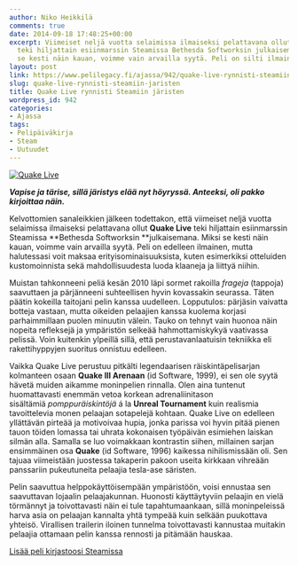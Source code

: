```yaml
---
author: Niko Heikkilä
comments: true
date: 2014-09-18 17:48:25+00:00
excerpt: Viimeiset neljä vuotta selaimissa ilmaiseksi pelattavana ollut Quake Live
  teki hiljattain esiinmarssin Steamissa Bethesda Softworksin julkaisemana. Miksi
  se kesti näin kauan, voimme vain arvailla syytä. Peli on silti ilmainen.
layout: post
link: https://www.pelilegacy.fi/ajassa/942/quake-live-rynnisti-steamiin-jaristen
slug: quake-live-rynnisti-steamiin-jaristen
title: Quake Live rynnisti Steamiin järisten
wordpress_id: 942
categories:
- Ajassa
tags:
- Pelipäiväkirja
- Steam
- Uutuudet
---
```


[![Quake Live](http://www.pelilegacy.fi/wp-content/uploads/2014/09/quake-live.jpg)](http://www.pelilegacy.fi/wp-content/uploads/2014/09/quake-live.jpg)

_**Vapise ja tärise, sillä järistys elää nyt höyryssä. Anteeksi, oli pakko kirjoittaa näin.**_

Kelvottomien sanaleikkien jälkeen todettakon, että viimeiset neljä vuotta selaimissa ilmaiseksi pelattavana ollut **Quake Live** teki hiljattain esiinmarssin Steamissa **Bethesda Softworksin **julkaisemana. Miksi se kesti näin kauan, voimme vain arvailla syytä. Peli on edelleen ilmainen, mutta halutessasi voit maksaa erityisominaisuuksista, kuten esimerkiksi otteluiden kustomoinnista sekä mahdollisuudesta luoda klaaneja ja liittyä niihin.

Muistan tahkonneeni peliä kesän 2010 läpi sormet rakoilla _frageja_ (tappoja) saavuttaen ja pärjänneeni suhteellisen hyvin kovassakin seurassa. Täten päätin kokeilla taitojani pelin kanssa uudelleen. Lopputulos: pärjäsin vaivatta botteja vastaan, mutta oikeiden pelaajien kanssa kuolema korjasi parhaimmillaan puolen minuutin välein. Tauko on tehnyt vain huonoa näin nopeita refleksejä ja ympäristön selkeää hahmottamiskykyä vaativassa pelissä. Voin kuitenkin ylpeillä sillä, että perustavanlaatuisin tekniikka eli rakettihyppyjen suoritus onnistuu edelleen.

Vaikka Quake Live perustuu pitkälti legendaarisen räiskintäpelisarjan kolmanteen osaan **Quake III Arenaan** (id Software, 1999), ei sen ole syytä hävetä muiden aikamme moninpelien rinnalla. Olen aina tuntenut huomattavasti enemmän vetoa korkean adrenaliinitason sisältämiä _pomppuräiskintöjä_ á la **Unreal Tournament** kuin realismia tavoittelevia monen pelaajan sotapelejä kohtaan. Quake Live on edelleen yllättävän pirteää ja motivoivaa hupia, jonka parissa voi hyvin pitää pienen tauon töiden lomassa tai uhrata kokonaisen työpäivän esimiehen laiskan silmän alla. Samalla se luo voimakkaan kontrastin siihen, millainen sarjan ensimmäinen osa **Quake** (id Software, 1996) kaikessa nihilismissään oli. Sen tajuaa viimeistään juostessa takaperin pakoon useita kirkkaan vihreään panssariin pukeutuneita pelaajia tesla-ase säristen.

Pelin saavuttua helppokäyttöisempään ympäristöön, voisi ennustaa sen saavuttavan lojaalin pelaajakunnan. Huonosti käyttäytyviin pelaajin en vielä törmännyt ja toivottavasti näin ei tule tapahtumaankaan, sillä moninpeleissä harva asia on pelaajan kannalta yhtä tympeää kuin selkään puukottava yhteisö. Virallisen trailerin iloinen tunnelma toivottavasti kannustaa muitakin pelaajia ottamaan pelin kanssa rennosti ja pitämään hauskaa.

[Lisää peli kirjastoosi Steamissa](http://store.steampowered.com/app/282440/)


